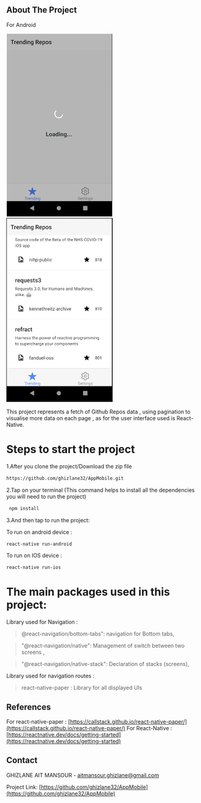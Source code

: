 ## About The Project
For Android

![Screenshot](demo2.png)     ![Screenshot](demoMobile.png)

This project represents a fetch of Github Repos data , using pagination to visualise more data on each page ,
as for the user interface used is React-Native.

# Steps to start the project

1.After you clone the project/Download the zip file
```sh
https://github.com/ghizlane32/AppMobile.git
```

2.Tap on your terminal (This command helps to install all the dependencies you will need to run the project)
```sh
 npm install 
```

3.And then tap to run the project:

To run on android device :
```sh
react-native run-android
```

To run on IOS device :
```sh
react-native run-ios
```
# The main packages used in this project:
Library used for Navigation  :
>@react-navigation/bottom-tabs": navigation for Bottom tabs,

>"@react-navigation/native": Management of switch between two screens ,

>"@react-navigation/native-stack": Declaration of stacks (screens),

Library used for navigation routes :
>react-native-paper : Library for all displayed UIs

## References

For react-native-paper : [https://callstack.github.io/react-native-paper/](https://callstack.github.io/react-native-paper/)
For React-Native : [https://reactnative.dev/docs/getting-started](https://reactnative.dev/docs/getting-started)

## Contact

GHIZLANE AIT MANSOUR  - aitmansour.ghizlane@gmail.com

Project Link: [https://github.com/ghizlane32/AppMobile](https://github.com/ghizlane32/AppMobile)
